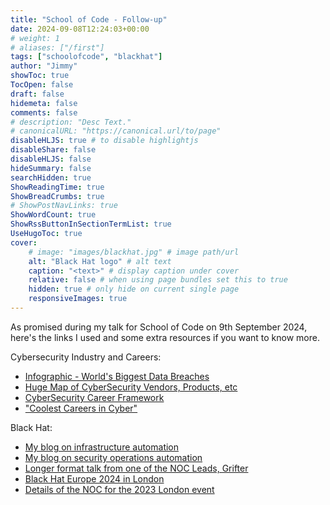 ```yaml
---
title: "School of Code - Follow-up"
date: 2024-09-08T12:24:03+00:00
# weight: 1
# aliases: ["/first"]
tags: ["schoolofcode", "blackhat"]
author: "Jimmy"
showToc: true
TocOpen: false
draft: false
hidemeta: false
comments: false
# description: "Desc Text."
# canonicalURL: "https://canonical.url/to/page"
disableHLJS: true # to disable highlightjs
disableShare: false
disableHLJS: false
hideSummary: false
searchHidden: true
ShowReadingTime: true
ShowBreadCrumbs: true
# ShowPostNavLinks: true
ShowWordCount: true
ShowRssButtonInSectionTermList: true
UseHugoToc: true
cover:
    # image: "images/blackhat.jpg" # image path/url
    alt: "Black Hat logo" # alt text
    caption: "<text>" # display caption under cover
    relative: false # when using page bundles set this to true
    hidden: true # only hide on current single page
    responsiveImages: true
---
```


As promised during my talk for School of Code on 9th September 2024, here's the links I used and some extra resources if you want to know more.

Cybersecurity Industry and Careers:
- [Infographic - World's Biggest Data Breaches](https://informationisbeautiful.net/visualizations/worlds-biggest-data-breaches-hacks)
- [Huge Map of CyberSecurity Vendors, Products, etc](https://www.shteinsolutions.com/cyberscape/index.html)
- [CyberSecurity Career Framework](https://www.ukcybersecuritycouncil.org.uk/careers-and-learning/cyber-career-framework)
- ["Coolest Careers in Cyber"](https://assets.contentstack.io/v3/assets/blt36c2e63521272fdc/blt54d6532c72ff0a96/6580a12a2f46f77f08821fb1/Poster_Coolest-Careers_v0124_WEB.pdf)

Black Hat:
- [My blog on infrastructure automation](https://medium.com/palo-alto-networks-developer-blog/security-automation-at-blackhat-europe-2022-part-1-ebee5ee88fb3)
- [My blog on security operations automation](https://medium.com/palo-alto-networks-developer-blog/security-automation-at-blackhat-europe-2022-part-2-cafd9bb913fe)
- [Longer format talk from one of the NOC Leads, Grifter](https://www.youtube.com/watch?v=l7eP62fBLOM&ab_channel=AssoHZV)
- [Black Hat Europe 2024 in London](https://www.blackhat.com/eu-24/)
- [Details of the NOC for the 2023 London event](https://www.blackhat.com/eu-24/noc.html)
